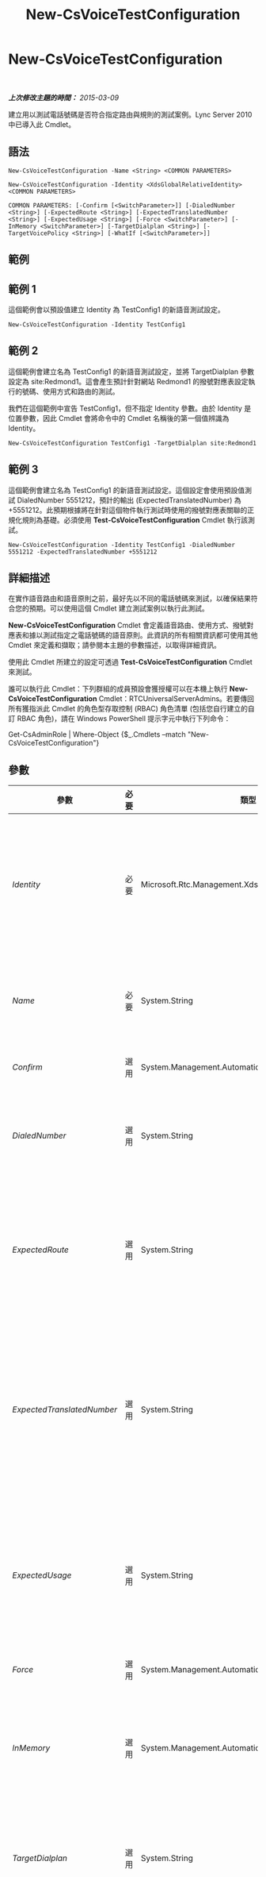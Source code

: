 ﻿---
title: New-CsVoiceTestConfiguration
TOCTitle: New-CsVoiceTestConfiguration
ms:assetid: da312c27-bc89-46c3-a6c9-c098ed4e7df7
ms:mtpsurl: https://technet.microsoft.com/zh-tw/library/Gg398961(v=OCS.15)
ms:contentKeyID: 49292498
ms.date: 08/10/2015
mtps_version: v=OCS.15
ms.translationtype: HT
---

# New-CsVoiceTestConfiguration

 

_**上次修改主題的時間：** 2015-03-09_

建立用以測試電話號碼是否符合指定路由與規則的測試案例。Lync Server 2010 中已導入此 Cmdlet。

## 語法

    New-CsVoiceTestConfiguration -Name <String> <COMMON PARAMETERS>

    New-CsVoiceTestConfiguration -Identity <XdsGlobalRelativeIdentity> <COMMON PARAMETERS>

    COMMON PARAMETERS: [-Confirm [<SwitchParameter>]] [-DialedNumber <String>] [-ExpectedRoute <String>] [-ExpectedTranslatedNumber <String>] [-ExpectedUsage <String>] [-Force <SwitchParameter>] [-InMemory <SwitchParameter>] [-TargetDialplan <String>] [-TargetVoicePolicy <String>] [-WhatIf [<SwitchParameter>]]

## 範例

## 範例 1

這個範例會以預設值建立 Identity 為 TestConfig1 的新語音測試設定。

    New-CsVoiceTestConfiguration -Identity TestConfig1

## 範例 2

這個範例會建立名為 TestConfig1 的新語音測試設定，並將 TargetDialplan 參數設定為 site:Redmond1。這會產生預計針對網站 Redmond1 的撥號對應表設定執行的號碼、使用方式和路由的測試。

我們在這個範例中宣告 TestConfig1，但不指定 Identity 參數。由於 Identity 是位置參數，因此 Cmdlet 會將命令中的 Cmdlet 名稱後的第一個值辨識為 Identity。

    New-CsVoiceTestConfiguration TestConfig1 -TargetDialplan site:Redmond1

## 範例 3

這個範例會建立名為 TestConfig1 的新語音測試設定。這個設定會使用預設值測試 DialedNumber 5551212，預計的輸出 (ExpectedTranslatedNumber) 為 +5551212。此預期根據將在針對這個物件執行測試時使用的撥號對應表關聯的正規化規則為基礎。必須使用 **Test-CsVoiceTestConfiguration** Cmdlet 執行該測試。

    New-CsVoiceTestConfiguration -Identity TestConfig1 -DialedNumber 5551212 -ExpectedTranslatedNumber +5551212

## 詳細描述

在實作語音路由和語音原則之前，最好先以不同的電話號碼來測試，以確保結果符合您的預期。可以使用這個 Cmdlet 建立測試案例以執行此測試。

**New-CsVoiceTestConfiguration** Cmdlet 會定義語音路由、使用方式、撥號對應表和據以測試指定之電話號碼的語音原則。此資訊的所有相關資訊都可使用其他 Cmdlet 來定義和擷取；請參閱本主題的參數描述，以取得詳細資訊。

使用此 Cmdlet 所建立的設定可透過 **Test-CsVoiceTestConfiguration** Cmdlet 來測試。

誰可以執行此 Cmdlet：下列群組的成員預設會獲授權可以在本機上執行 **New-CsVoiceTestConfiguration** Cmdlet：RTCUniversalServerAdmins。若要傳回所有獲指派此 Cmdlet 的角色型存取控制 (RBAC) 角色清單 (包括您自行建立的自訂 RBAC 角色)，請在 Windows PowerShell 提示字元中執行下列命令：

Get-CsAdminRole | Where-Object {$\_.Cmdlets –match "New-CsVoiceTestConfiguration"}

## 參數


<table>
<colgroup>
<col style="width: 25%" />
<col style="width: 25%" />
<col style="width: 25%" />
<col style="width: 25%" />
</colgroup>
<thead>
<tr class="header">
<th>參數</th>
<th>必要</th>
<th>類型</th>
<th>說明</th>
</tr>
</thead>
<tbody>
<tr class="odd">
<td><p><em>Identity</em></p></td>
<td><p>必要</p></td>
<td><p>Microsoft.Rtc.Management.Xds.XdsGlobalRelativeIdentity</p></td>
<td><p>唯一識別此一測試案例的字串。</p>
<p>這個字串最多可以有 32 個字元，並可包含任何英數字元，加上反斜線 (\)、句點 (.) 或底線 (_)。</p>
<p>此參數的值不含範圍，因為此物件只能在全域範圍上建立。因此，只需要唯一名稱。</p></td>
</tr>
<tr class="even">
<td><p><em>Name</em></p></td>
<td><p>必要</p></td>
<td><p>System.String</p></td>
<td><p>此參數所含的值與 Identity 相同。如有指定 Identity 參數，即不可在命令中加入 Name 參數。同樣地，如有指定 Name 參數，亦不可指定 Identity。</p></td>
</tr>
<tr class="odd">
<td><p><em>Confirm</em></p></td>
<td><p>選用</p></td>
<td><p>System.Management.Automation.SwitchParameter</p></td>
<td><p>在執行命令前先提示確認。</p></td>
</tr>
<tr class="even">
<td><p><em>DialedNumber</em></p></td>
<td><p>選用</p></td>
<td><p>System.String</p></td>
<td><p>您要用來測試原則、使用方式等的電話號碼。</p>
<p>必須是 512 個或更少的字元。</p>
<p>預設值：1234</p></td>
</tr>
<tr class="odd">
<td><p><em>ExpectedRoute</em></p></td>
<td><p>選用</p></td>
<td><p>System.String</p></td>
<td><p>預期在設定測試期間使用的語音路由名稱。如果使用不同的路由，根據目標撥號對應表和語音原則，測試將會失敗。您可以呼叫 <strong>Get-CsVoiceRoute</strong> Cmdlet 來擷取可用的語音路由。</p>
<p>必須是 256 個或更少的字元。</p></td>
</tr>
<tr class="even">
<td><p><em>ExpectedTranslatedNumber</em></p></td>
<td><p>選用</p></td>
<td><p>System.String</p></td>
<td><p>以您預期在轉換之後的格式所呈現的電話號碼。這是在正規化後 DialedNumber 參數的值。如果您執行 <strong>Test-CsVoiceTestConfiguration</strong> Cmdlet，而 DialedNumber 並未產生 ExpectedTranslatedNumber 中的值，則測試會報告為 Fail。</p>
<p>必須是 512 個或更少的字元。</p>
<p>預設值：+1234</p></td>
</tr>
<tr class="odd">
<td><p><em>ExpectedUsage</em></p></td>
<td><p>選用</p></td>
<td><p>System.String</p></td>
<td><p>預期在組態測試期間使用的 PSTN 使用方式的名稱。如果根據目標撥號對應表和語音原則而使用不同的 PSTN 使用方式，則測試將會失敗。您可以呼叫 <strong>Get-CsPstnUsage</strong> Cmdlet 來擷取可用的使用方式。</p>
<p>必須是 256 個或更少的字元。</p></td>
</tr>
<tr class="even">
<td><p><em>Force</em></p></td>
<td><p>選用</p></td>
<td><p>System.Management.Automation.SwitchParameter</p></td>
<td><p>隱藏變更前所顯示的確認提示。</p></td>
</tr>
<tr class="odd">
<td><p><em>InMemory</em></p></td>
<td><p>選用</p></td>
<td><p>System.Management.Automation.SwitchParameter</p></td>
<td><p>建立物件參照但不實際將該物件認可為永久變更。如果您會將這個利用此參數呼叫之 Cmdlet 的輸出指派給變數，可以變更物件參照的屬性，然後呼叫與此 Cmdlet 配對的 Set- Cmdlet，認可這些變更。</p></td>
</tr>
<tr class="even">
<td><p><em>TargetDialplan</em></p></td>
<td><p>選用</p></td>
<td><p>System.String</p></td>
<td><p>要用於此測試之撥號對應表的 Identity。您可以呼叫 <strong>Get-CsDialPlan</strong> Cmdlet 來擷取撥號對應表。</p>
<p>必須是 40 個或更少的字元。</p>
<p>預設值：全球</p></td>
</tr>
<tr class="odd">
<td><p><em>TargetVoicePolicy</em></p></td>
<td><p>選用</p></td>
<td><p>System.String</p></td>
<td><p>執行此測試所針對之語音原則的 Identity。您可以呼叫 <strong>Get-CsVoicePolicy</strong> Cmdlet 來擷取語音原則。</p>
<p>必須是 40 個或更少的字元。</p>
<p>預設值：全球</p></td>
</tr>
<tr class="even">
<td><p><em>WhatIf</em></p></td>
<td><p>選用</p></td>
<td><p>System.Management.Automation.SwitchParameter</p></td>
<td><p>說明執行命令時若不實際執行命令的後果。</p></td>
</tr>
</tbody>
</table>


## 輸入類型

無。

## 傳回類型

此 Cmdlet 會建立 Microsoft.Rtc.Management.WritableConfig.Policy.Voice.TestConfiguration 類型的物件

## 請參閱

#### 其他資源

[Remove-CsVoiceTestConfiguration](remove-csvoicetestconfiguration.md)  
[Set-CsVoiceTestConfiguration](set-csvoicetestconfiguration.md)  
[Get-CsVoiceTestConfiguration](get-csvoicetestconfiguration.md)  
[Test-CsVoiceTestConfiguration](test-csvoicetestconfiguration.md)  
[Get-CsVoiceRoute](get-csvoiceroute.md)  
[Get-CsPstnUsage](get-cspstnusage.md)  
[Get-CsDialPlan](get-csdialplan.md)  
[Get-CsVoicePolicy](get-csvoicepolicy.md)

